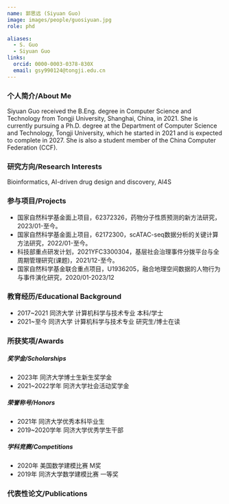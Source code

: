 ```yaml
---
name: 郭思远 (Siyuan Guo)
image: images/people/guosiyuan.jpg
role: phd

aliases:
  - S. Guo
  - Siyuan Guo
links:
  orcid: 0000-0003-0378-830X
  email: gsy990124@tongji.edu.cn
---
```


### 个人简介/About Me
Siyuan Guo received the B.Eng. degree in Computer Science and Technology from Tongji University, Shanghai, China, in 2021. She is currently pursuing a Ph.D. degree at the Department of Computer Science and Technology, Tongji University, which he started in 2021 and is expected to complete in 2027. She is also a student member of the China Computer Federation (CCF).

### 研究方向/Research Interests
Bioinformatics, AI-driven drug design and discovery, AI4S

### 参与项目/Projects
- 国家自然科学基金面上项目，62372326，药物分子性质预测的新方法研究，2023/01-至今。
- 国家自然科学基金面上项目，62172300，scATAC-seq数据分析的关键计算方法研究，2022/01-至今。
- 科技部重点研发计划，2021YFC3300304，基层社会治理事件分拨平台与全周期管理研究(课题)，2021/12-至今。
- 国家自然科学基金联合重点项目，U1936205，融合地理空间数据的人物行为与事件演化研究，2020/01-2023/12


### 教育经历/Educational Background
- 2017~2021 同济大学 计算机科学与技术专业 本科/学士
- 2021~至今 同济大学 计算机科学与技术专业 研究生/博士在读

### 所获奖项/Awards

##### 奖学金/Scholarships
- 2023年 同济大学博士生新生奖学金
- 2021~2022学年 同济大学社会活动奖学金

##### 荣誉称号/Honors
- 2021年 同济大学优秀本科毕业生
- 2019~2020学年 同济大学优秀学生干部

##### 学科竞赛/Competitions
- 2020年 美国数学建模比赛 M奖
- 2019年 同济大学数学建模比赛 一等奖

### 代表性论文/Publications
